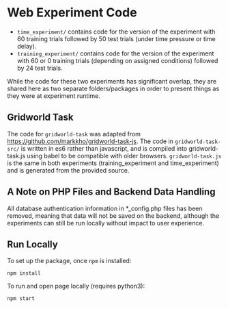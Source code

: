 # Web Experiment Code
* `time_experiment/` contains code for the version of the experiment with 60 training trials followed by 50 test trials (under time pressure or time delay).   
* `training_experiment/` contains code for the version of the experiment with 60 or 0 training trials (depending on assigned conditions) followed by 24 test trials. 

While the code for these two experiments has significant overlap, they are shared here as two separate folders/packages in order to present things as they were at experiment runtime. 

## Gridworld Task
The code for `gridworld-task` was adapted from https://github.com/markkho/gridworld-task-js. The code in `gridworld-task-src/` is written in es6 rather than javascript, and is compiled into gridworld-task.js using babel to be compatible with older browsers. `gridworld-task.js` is the same in both experiments (training_experiment and time_experiment) and is generated from the provided source. 

## A Note on PHP Files and Backend Data Handling
All database authentication information in *_config.php files has been removed, meaning that data will not be saved on the backend, although the experiments can still be run locally without impact to user experience.

## Run Locally
To set up the package, once `npm` is installed:
```
npm install
```

To run and open page locally (requires python3):
```
npm start
```
